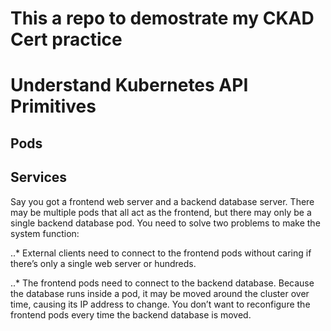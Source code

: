 # This a repo to demostrate my CKAD Cert practice


# Understand Kubernetes API Primitives

## Pods

## Services

Say you got a frontend web server and a backend database server. There may be multiple pods that all act as the frontend, but there may only be a single backend database pod. You need to solve two problems to make the system function:

..* External clients need to connect to the frontend pods without caring if there’s only a single web server or hundreds.
	
..* The frontend pods need to connect to the backend database. Because the database runs inside a pod, it may be moved around the cluster over time, causing its IP address to change. You don’t want to reconfigure the frontend pods every time the backend database is moved.
